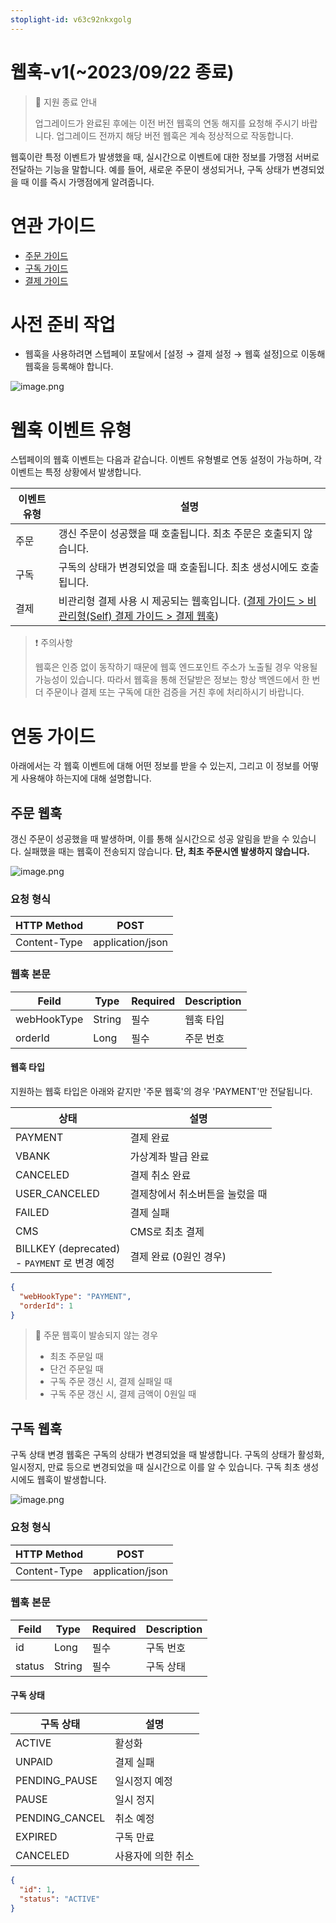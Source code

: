 ```yaml
---
stoplight-id: v63c92nkxgolg
---
```


# 웹훅-v1(~2023/09/22 종료)

> 📢 지원 종료 안내
> 
> 업그레이드가 완료된 후에는 이전 버전 웹훅의 연동 해지를 요청해 주시기 바랍니다. 업그레이드 전까지 해당 버전 웹훅은 계속 정상적으로 작동합니다.

웹훅이란 특정 이벤트가 발생했을 때, 실시간으로 이벤트에 대한 정보를 가맹점 서버로 전달하는 기능을 말합니다. 예를 들어, 새로운 주문이 생성되거나, 구독 상태가 변경되었을 때 이를 즉시 가맹점에게 알려줍니다.

# 연관 가이드

- [주문 가이드](https://docs.steppay.kr/docs/%EC%A3%BC%EB%AC%B8-%EA%B0%80%EC%9D%B4%EB%93%9C)
- [구독 가이드](https://docs.steppay.kr/docs/%EA%B5%AC%EB%8F%85-%EA%B0%80%EC%9D%B4%EB%93%9C)
- [결제 가이드](https://docs.steppay.kr/docs/%EA%B2%B0%EC%A0%9C-%EA%B0%80%EC%9D%B4%EB%93%9C)

# 사전 준비 작업

- 웹훅을 사용하려면 스텝페이 포탈에서 [설정 → 결제 설정 → 웹훅 설정]으로 이동해 웹훅을 등록해야 합니다.

![image.png](../assets/images/image-2.png)

# 웹훅 이벤트 유형

스텝페이의 웹훅 이벤트는 다음과 같습니다. 이벤트 유형별로 연동 설정이 가능하며, 각 이벤트는 특정 상황에서 발생합니다.

| 이벤트 유형 | 설명                                                                                                                                                                                               |
| ------ | ------------------------------------------------------------------------------------------------------------------------------------------------------------------------------------------------ |
| 주문     | 갱신 주문이 성공했을 때 호출됩니다. 최초 주문은 호출되지 않습니다.                                                                                                                                                           |
| 구독     | 구독의 상태가 변경되었을 때 호출됩니다. 최초 생성시에도 호출됩니다.                                                                                                                                                           |
| 결제     | 비관리형 결제 사용 시 제공되는 웹훅입니다.  ([결제 가이드 > 비관리형(Self) 결제 가이드 > 결제 웹훅](https://docs.steppay.kr/docs/%EB%B9%84%EA%B4%80%EB%A6%AC%ED%98%95self-%EA%B2%B0%EC%A0%9C#%EA%B2%B0%EC%A0%9C-%EC%9B%B9%ED%9B%85)) |

> ❗️ 주의사항
> 
> 웹훅은 인증 없이 동작하기 때문에 웹훅 엔드포인트 주소가 노출될 경우 악용될 가능성이 있습니다. 따라서 웹훅을 통해 전달받은 정보는 항상 백엔드에서 한 번 더 주문이나 결제 또는 구독에 대한 검증을 거친 후에 처리하시기 바랍니다.

# 연동 가이드

아래에서는 각 웹훅 이벤트에 대해 어떤 정보를 받을 수 있는지, 그리고 이 정보를 어떻게 사용해야 하는지에 대해 설명합니다.

## 주문 웹훅

갱신 주문이 성공했을 때 발생하며, 이를 통해 실시간으로 성공 알림을 받을 수 있습니다. 실패했을 때는 웹훅이 전송되지 않습니다. **단, 최초 주문시엔 발생하지 않습니다.**

![image.png](../assets/images/image-3.png)

### 요청 형식

| HTTP Method  | POST             |
| ------------ | ---------------- |
| Content-Type | application/json |

### 웹훅 본문

| Feild       | Type   | Required | Description |
| ----------- | ------ | -------- | ----------- |
| webHookType | String | 필수       | 웹훅 타입       |
| orderId     | Long   | 필수       | 주문 번호       |

#### 웹훅 타입

지원하는 웹훅 타입은 아래와 같지만 '주문 웹훅'의 경우 'PAYMENT'만 전달됩니다.

|상태|설명|
|----|----|
|PAYMENT|결제 완료|
|VBANK|가상계좌 발급 완료|
|CANCELED|결제 취소 완료|
|USER_CANCELED|결제창에서 취소버튼을 눌렀을 때|
|FAILED|결제 실패|
|CMS|CMS로 최초 결제|
|BILLKEY (deprecated) <br/> - `PAYMENT` 로 변경 예정|결제 완료 (0원인 경우)|


```json
{
  "webHookType": "PAYMENT",
  "orderId": 1
}
```

> 📘 주문 웹훅이 발송되지 않는 경우
> 
> - 최초 주문일 때
> - 단건 주문일 때
> - 구독 주문 갱신 시, 결제 실패일 때
> - 구독 주문 갱신 시, 결제 금액이 0원일 때

## 구독 웹훅

구독 상태 변경 웹훅은 구독의 상태가 변경되었을 때 발생합니다. 구독의 상태가 활성화, 일시정지, 만료 등으로 변경되었을 때 실시간으로 이를 알 수 있습니다. 구독 최초 생성 시에도 웹훅이 발생합니다.

![image.png](../assets/images/image-4.png)

### 요청 형식

| HTTP Method  | POST             |
| ------------ | ---------------- |
| Content-Type | application/json |

### 웹훅 본문

| Feild  | Type   | Required | Description |
| ------ | ------ | -------- | ----------- |
| id     | Long   | 필수       | 구독 번호       |
| status | String | 필수       | 구독 상태       |

#### 구독 상태

| 구독 상태          | 설명         |
| -------------- | ---------- |
| ACTIVE         | 활성화        |
| UNPAID         | 결제 실패      |
| PENDING_PAUSE  | 일시정지 예정    |
| PAUSE          | 일시 정지      |
| PENDING_CANCEL | 취소 예정      |
| EXPIRED        | 구독 만료      |
| CANCELED       | 사용자에 의한 취소 |

```json
{
  "id": 1,
  "status": "ACTIVE"
}
```